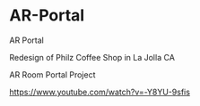 # AR-Portal
AR Portal

Redesign of Philz Coffee Shop in La Jolla CA


AR Room Portal Project


https://www.youtube.com/watch?v=-Y8YU-9sfis
